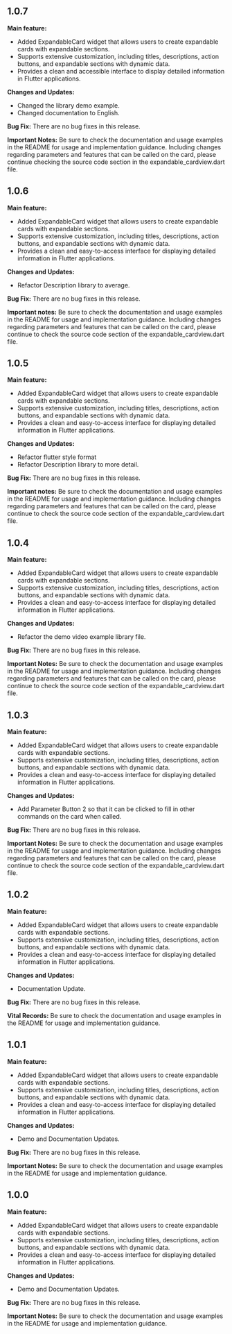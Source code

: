 ## 1.0.7

**Main feature:**
- Added ExpandableCard widget that allows users to create expandable cards with expandable sections.
- Supports extensive customization, including titles, descriptions, action buttons, and expandable sections with dynamic data.
- Provides a clean and accessible interface to display detailed information in Flutter applications.

**Changes and Updates:**
- Changed the library demo example.
- Changed documentation to English.

**Bug Fix:**
There are no bug fixes in this release.

**Important Notes:**
Be sure to check the documentation and usage examples in the README for usage and implementation guidance. Including changes regarding parameters and features that can be called on the card, please continue checking the source code section in the expandable_cardview.dart file.

## 1.0.6

**Main feature:**
- Added ExpandableCard widget that allows users to create expandable cards with expandable sections.
- Supports extensive customization, including titles, descriptions, action buttons, and expandable sections with dynamic data.
- Provides a clean and easy-to-access interface for displaying detailed information in Flutter applications.

**Changes and Updates:**
- Refactor Description library to average.

**Bug Fix:**
There are no bug fixes in this release.

**Important notes:**
Be sure to check the documentation and usage examples in the README for usage and implementation guidance. Including changes regarding parameters and features that can be called on the card, please continue to check the source code section of the expandable_cardview.dart file.

## 1.0.5

**Main feature:**
- Added ExpandableCard widget that allows users to create expandable cards with expandable sections.
- Supports extensive customization, including titles, descriptions, action buttons, and expandable sections with dynamic data.
- Provides a clean and easy-to-access interface for displaying detailed information in Flutter applications.

**Changes and Updates:**
- Refactor flutter style format
- Refactor Description library to more detail.

**Bug Fix:**
There are no bug fixes in this release.

**Important notes:**
Be sure to check the documentation and usage examples in the README for usage and implementation guidance. Including changes regarding parameters and features that can be called on the card, please continue to check the source code section of the expandable_cardview.dart file.

## 1.0.4

**Main feature:**
- Added ExpandableCard widget that allows users to create expandable cards with expandable sections.
- Supports extensive customization, including titles, descriptions, action buttons, and expandable sections with dynamic data.
- Provides a clean and easy-to-access interface for displaying detailed information in Flutter applications.

**Changes and Updates:**
- Refactor the demo video example library file.

**Bug Fix:**
There are no bug fixes in this release.

**Important Notes:**
Be sure to check the documentation and usage examples in the README for usage and implementation guidance. Including changes regarding parameters and features that can be called on the card, please continue to check the source code section of the expandable_cardview.dart file.

## 1.0.3

**Main feature:**
- Added ExpandableCard widget that allows users to create expandable cards with expandable sections.
- Supports extensive customization, including titles, descriptions, action buttons, and expandable sections with dynamic data.
- Provides a clean and easy-to-access interface for displaying detailed information in Flutter applications.

**Changes and Updates:**
- Add Parameter Button 2 so that it can be clicked to fill in other commands on the card when called.

**Bug Fix:**
There are no bug fixes in this release.

**Important Notes:**
Be sure to check the documentation and usage examples in the README for usage and implementation guidance. Including changes regarding parameters and features that can be called on the card, please continue to check the source code section of the expandable_cardview.dart file.

## 1.0.2

**Main feature:**
- Added ExpandableCard widget that allows users to create expandable cards with expandable sections.
- Supports extensive customization, including titles, descriptions, action buttons, and expandable sections with dynamic data.
- Provides a clean and easy-to-access interface for displaying detailed information in Flutter applications.

**Changes and Updates:**
- Documentation Update.

**Bug Fix:**
There are no bug fixes in this release.

**Vital Records:**
Be sure to check the documentation and usage examples in the README for usage and implementation guidance.
## 1.0.1

**Main feature:**
- Added ExpandableCard widget that allows users to create expandable cards with expandable sections.
- Supports extensive customization, including titles, descriptions, action buttons, and expandable sections with dynamic data.
- Provides a clean and easy-to-access interface for displaying detailed information in Flutter applications.

**Changes and Updates:**
- Demo and Documentation Updates.

**Bug Fix:**
There are no bug fixes in this release.

**Important Notes:**
Be sure to check the documentation and usage examples in the README for usage and implementation guidance.

## 1.0.0

**Main feature:**
- Added ExpandableCard widget that allows users to create expandable cards with expandable sections.
- Supports extensive customization, including titles, descriptions, action buttons, and expandable sections with dynamic data.
- Provides a clean and easy-to-access interface for displaying detailed information in Flutter applications.

**Changes and Updates:**
- Demo and Documentation Updates.

**Bug Fix:**
There are no bug fixes in this release.

**Important Notes:**
Be sure to check the documentation and usage examples in the README for usage and implementation guidance.
